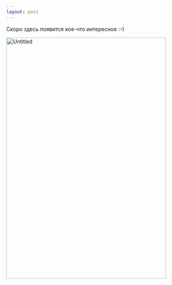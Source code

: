 ```yaml
---
layout: post
---
```


<!--
***

Человеку надо мало:  
чтоб искал  
и находил.  
Чтоб имелись для начала  
Друг ---  
&emsp;&emsp;&emsp;&emsp; один  
и враг ---  
&emsp;&emsp;&emsp;&emsp;&emsp; один...  
Человеку надо мало:  
чтоб тропинка вдаль вела.  
Чтоб жила на свете  
мама.  
Сколько нужно ей ---  
&emsp;&emsp;&emsp;&emsp;&emsp;&emsp;&emsp;&emsp;&emsp;&emsp; жила..  

Человеку надо мало:  
после грома ---  
&emsp;&emsp;&emsp;&emsp;&emsp;&emsp;&emsp; тишину.  
Голубой клочок тумана.  
Жизнь ---  
&emsp;&emsp;&emsp;&emsp; одну.  
И смерть ---  
&emsp;&emsp;&emsp;&emsp;&emsp; одну.  
Утром свежую газету ---  
с Человечеством родство.  
И всего одну планету:  
Землю!  
Только и всего.  
И ---  
&emsp;&emsp; межзвездную дорогу  
да мечту о скоростях.  
Это, в сущности,---  
&emsp;&emsp;&emsp;&emsp;&emsp;&emsp;&emsp;&emsp; немного.  
Это, в общем-то,--- пустяк.  
Невеликая награда.  
Невысокий пьедестал.  
Человеку  
&emsp;&emsp;&emsp;&emsp;&emsp; мало  
&emsp;&emsp;&emsp;&emsp;&emsp;&emsp;&emsp;&emsp; надо.  
Лишь бы дома кто-то  
ждал.

*Роберт Рождественский*

***


# Человечник #

Мы с Катей поженились. 



Мы очень хотели, чтобы у наших друзей остались счастливые воспоминания об этом моменте. 



Для этого мы придумали Человечник. Мы приехали на остров недалеко от Калязина и провели на нём день и ночь.  

-->

<!--
<a data-flickr-embed="true"  href="https://www.flickr.com/gp/dmitry_kolesnikov/h1scPv" title="Untitled"><img src="https://live.staticflickr.com/65535/48732735491_37bb911ab4_z.jpg" width="424" height="640" alt="Untitled"></a><script async src="//embedr.flickr.com/assets/client-code.js" charset="utf-8"></script>
-->

Скоро здесь появится кое-что интересное :-)

<a data-flickr-embed="true"  href="https://www.flickr.com/gp/dmitry_kolesnikov/7n453Q" title="Untitled"><img src="https://live.staticflickr.com/65535/48733587537_de4f1928af_z.jpg" width="424" height="640" alt="Untitled"></a><script async src="//embedr.flickr.com/assets/client-code.js" charset="utf-8"></script>

<!--
<a data-flickr-embed="true" data-context="true"  href="https://www.flickr.com/gp/dmitry_kolesnikov/xjzA3R" title="Untitled"><img src="https://live.staticflickr.com/65535/48732735491_37bb911ab4_z.jpg" width="424" height="640" alt="Untitled"></a><script async src="//embedr.flickr.com/assets/client-code.js" charset="utf-8"></script>
-->
